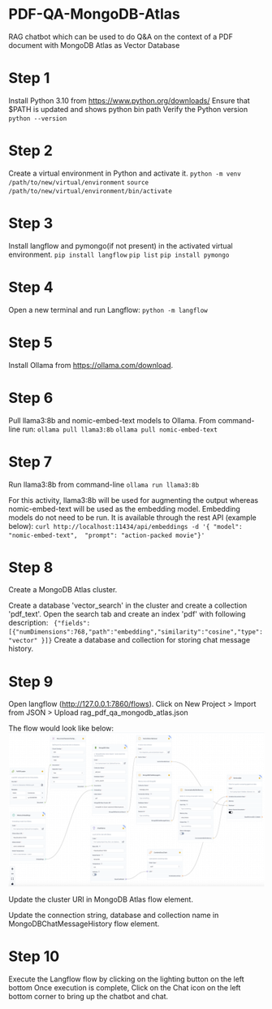 # PDF-QA-MongoDB-Atlas
RAG chatbot which can be used to do Q&amp;A on the context of a PDF document with MongoDB Atlas as Vector Database

# Step 1

Install Python 3.10 from https://www.python.org/downloads/
Ensure that $PATH is updated and shows python bin path
Verify the Python version
`python --version`


# Step 2

Create a virtual environment in Python and activate it.
`python -m venv /path/to/new/virtual/environment`
`source /path/to/new/virtual/environment/bin/activate`


# Step 3

Install langflow and pymongo(if not present) in the activated virtual environment.
`pip install langflow`
`pip list`
`pip install pymongo`

# Step 4

Open a new terminal and run Langflow:
`python -m langflow`

# Step 5

Install Ollama from https://ollama.com/download.

# Step 6

Pull llama3:8b and nomic-embed-text models to Ollama. From command-line run:
`ollama pull llama3:8b`
`ollama pull nomic-embed-text`

# Step 7

Run llama3:8b from command-line
`ollama run llama3:8b`

For this activity, llama3:8b will be used for augmenting the output whereas nomic-embed-text will be used as the embedding model. Embedding models do not need to be run. It is available through the rest API (example below):
`curl http://localhost:11434/api/embeddings -d '{ "model": "nomic-embed-text",  "prompt": "action-packed movie"}'`

# Step 8

Create a MongoDB Atlas cluster.

Create a database 'vector_search' in the cluster and create a collection 'pdf_text'.
Open the search tab and create an index 'pdf' with following description: 
` {"fields":[{"numDimensions":768,"path":"embedding","similarity":"cosine","type": "vector" }]}`
Create a database and collection for storing chat message history.

# Step 9

Open langflow (http://127.0.0.1:7860/flows).
Click on New Project > Import from JSON > Upload rag_pdf_qa_mongodb_atlas.json

The flow would look like below:
![alt text](https://github.com/aravindar37/PDF-QA-MongoDB-Atlas/blob/main/langflow.png?raw=true)

Update the cluster URI in MongoDB Atlas flow element.

Update the connection string, database and collection name in MongoDBChatMessageHistory flow element.

# Step 10

Execute the Langflow flow by clicking on the lighting button on the left bottom
Once execution is complete, Click on the Chat icon on the left bottom corner to bring up the chatbot and chat.

